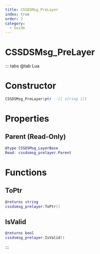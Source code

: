 ```yaml
---
title: CSSDSMsg_PreLayer
index: true
order: 2
category:
  - Guide
---
```


# CSSDSMsg_PreLayer

::: tabs
@tab Lua
# Constructor
```lua
CSSDSMsg_PreLayer(ptr --[[ string ]])
```
# Properties
## Parent (Read-Only)
```lua
@type CSSDSMsg_LayerBase
Read: cssdsmsg_prelayer.Parent
```
# Functions
## ToPtr
```lua
@returns string
cssdsmsg_prelayer:ToPtr()
```
## IsValid
```lua
@returns bool
cssdsmsg_prelayer:IsValid()
```

:::